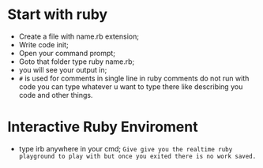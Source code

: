 # Start with ruby
 - Create a file with name.rb extension;
 - Write code init;
 - Open your command prompt;
 - Goto that folder type ruby name.rb;
 - you will see your output in;
 - `#` is used for comments in single line in ruby comments do not run with code you can type whatever u want to type there like describing you code and other things.

# Interactive Ruby Enviroment
 - type irb anywhere in your cmd;
 `Give give you the realtime ruby playground to play with but once you exited there is no work saved.`